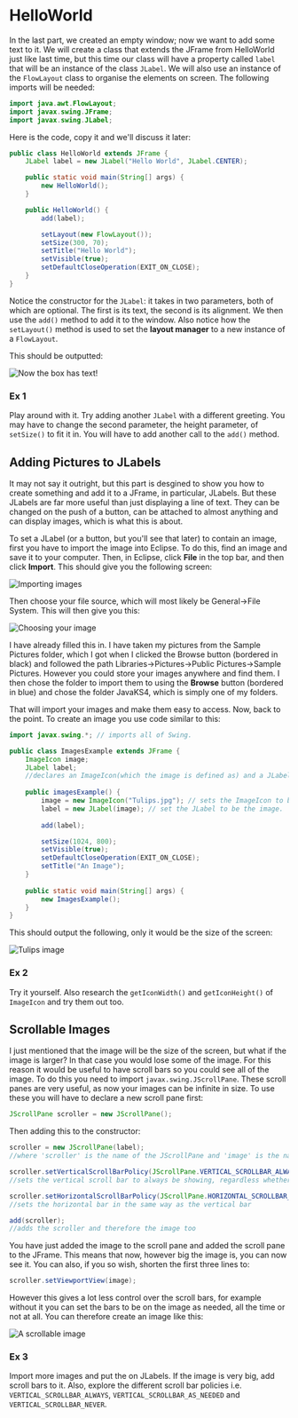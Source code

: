 HelloWorld
===

In the last part, we created an empty window; now we want to add some text to it. We will create a class that extends the JFrame from HelloWorld just like last time, but this time our class will have a property called `label` that will be an instance of the class `JLabel`. We will also use an instance of the `FlowLayout` class to organise the elements on screen. The following imports will be needed:

```java
import java.awt.FlowLayout;
import javax.swing.JFrame;
import javax.swing.JLabel;
```

Here is the code, copy it and we'll discuss it later:

```java
public class HelloWorld extends JFrame {
    JLabel label = new JLabel("Hello World", JLabel.CENTER);

    public static void main(String[] args) {
        new HelloWorld();
    }

    public HelloWorld() {
        add(label);

        setLayout(new FlowLayout());
	    setSize(300, 70);
	    setTitle("Hello World");
	    setVisible(true);
	    setDefaultCloseOperation(EXIT_ON_CLOSE);
	}
}
```

Notice the constructor for the `JLabel`: it takes in two parameters, both of which are optional. The first is its text, the second is its alignment. We then use the `add()` method to add it to the window. Also notice how the `setLayout()` method is used to set the **layout manager** to a new instance of a `FlowLayout`. 

This should be outputted:

![Now the box has text!](https://github.com/HashanP/cadmus/raw/master/src/Images/Hello_World.png)

### Ex 1
Play around with it. Try adding another `JLabel` with a different greeting. You may have to change the second parameter, the height parameter, of `setSize()` to fit it in. You will have to add another call to the `add()` method.

## Adding Pictures to JLabels
It may not say it outright, but this part is desgined to show you how to create something and add it to a JFrame, in particular, JLabels. But these JLabels are far more useful than just displaying a line of text. They can be changed on the push of a button, can be attached to almost anything and can display images, which is what this is about.

To set a JLabel (or a button, but you'll see that later) to contain an image, first you have to import the image into Eclipse. To do this, find an image and save it to your computer. Then, in Eclipse, click **File** in the top bar, and then click **Import**. This should give you the following screen:

![Importing images](../Images/imports.png)

Then choose your file source, which will most likely be General->File System. This will then give you this:

![Choosing your image](../Images/imports2.png)

I have already filled this in. I have taken my pictures from the Sample Pictures folder, which I got when I clicked the Browse button (bordered in black) and followed the path Libraries->Pictures->Public Pictures->Sample Pictures. However you could store your images anywhere and find them. I then chose the folder to import them to using the **Browse** button (bordered in blue) and chose the folder JavaKS4, which is simply one of my folders.

That will import your images and make them easy to access. Now, back to the point. To create an image you use code similar to this:

```java
import javax.swing.*; // imports all of Swing.

public class ImagesExample extends JFrame {
	ImageIcon image;
	JLabel label;
	//declares an ImageIcon(which the image is defined as) and a JLabel.
	
	public imagesExample() {
		image = new ImageIcon("Tulips.jpg"); // sets the ImageIcon to be Tulips.jpg
		label = new JLabel(image); // set the JLabel to be the image.
		
		add(label);

		setSize(1024, 800);
		setVisible(true);
		setDefaultCloseOperation(EXIT_ON_CLOSE);
		setTitle("An Image");
	}
	
	public static void main(String[] args) {
		new ImagesExample();
	}
}
```
This should output the following, only it would be the size of the screen:

![Tulips image](../Images/Tulips.png)

### Ex 2
Try it yourself. Also research the `getIconWidth()` and `getIconHeight()` of `ImageIcon` and try them out too.

## Scrollable Images
I just mentioned that the image will be the size of the screen, but what if the image is larger? In that case you would lose some of the image. For this reason it would be useful to have scroll bars so you could see all of the image. To do this you need to import `javax.swing.JScrollPane`. These scroll panes are very useful, as now your images can be infinite in size. To use these you will have to declare a new scroll pane first:

```java
JScrollPane scroller = new JScrollPane();
```

Then adding this to the constructor:

```java
scroller = new JScrollPane(label);
//where 'scroller' is the name of the JScrollPane and 'image' is the name of the JLabel with an image on it

scroller.setVerticalScrollBarPolicy(JScrollPane.VERTICAL_SCROLLBAR_ALWAYS);
//sets the vertical scroll bar to always be showing, regardless whether or not it is in use

scroller.setHorizontalScrollBarPolicy(JScrollPane.HORIZONTAL_SCROLLBAR_ALWAYS);
//sets the horizontal bar in the same way as the vertical bar 

add(scroller);
//adds the scroller and therefore the image too
```

You have just added the image to the scroll pane and added the scroll pane to the JFrame. This means that now, however big the image is, you can now see it. You can also, if you so wish, shorten the first three lines to: 

```java
scroller.setViewportView(image);
```

However this gives a lot less control over the scroll bars, for example without it you can set the bars to be on the image as needed, all the time or not at all. You can therefore create an image like this:

![A scrollable image](../Images/scroll-images.png)

### Ex 3
Import more images and put the on JLabels. If the image is very big, add scroll bars to it. Also, explore the different scroll bar policies i.e. `VERTICAL_SCROLLBAR_ALWAYS`, `VERTICAL_SCROLLBAR_AS_NEEDED` and `VERTICAL_SCROLLBAR_NEVER`.
